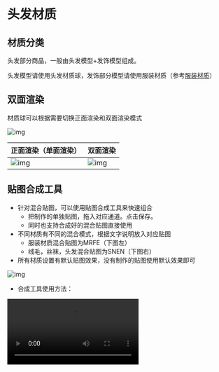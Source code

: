 # 头发材质

## 材质分类

头发部分商品，一般由头发模型+发饰模型组成。

头发模型请使用头发材质球，发饰部分模型请使用服装材质（参考[服装材质](./5_3_0_Clothing-material)）

## 双面渲染

材质球可以根据需要切换正面渲染和双面渲染模式

![img](https://arkimg.ark.online/1748252547499-1.png)

| 正面渲染（单面渲染）                                  | 双面渲染                                              |
| ----------------------------------------------------- | ----------------------------------------------------- |
| ![img](https://arkimg.ark.online/1748252553615-4.png) | ![img](https://arkimg.ark.online/1748252559595-7.png) |

## 贴图合成工具

- 针对混合贴图，可以使用贴图合成工具来快速组合
  - 把制作的单独贴图，拖入对应通道。点击保存。
  - 同时也支持合成好的混合贴图直接使用
- 不同材质有不同的混合模式，根据文字说明放入对应贴图
  - 服装材质混合贴图为MRFE（下图左）
  - 绒毛，丝袜，头发混合贴图为SNEN（下图右）
- 所有材质设置有默认贴图效果，没有制作的贴图使用默认效果即可

![img](https://arkimg.ark.online/1748252566380-10.png)

- 合成工具使用方法：

<video controls src="https://arkimg.ark.online/%E8%B4%B4%E5%9B%BE%E5%90%88%E6%88%90%E5%B7%A5%E5%85%B7%E4%BD%BF%E7%94%A8%E6%96%B9%E6%B3%95.mp4" />

- 支持PS等工具手动合成后直接使用

<video controls src="https://arkimg.ark.online/PS%E5%90%88%E6%88%90%E8%B4%B4%E5%9B%BE.mp4" />

## 基础头发材质

- 可以渐变换色

### 贴图：

- Color Map：贴图RGB通道绘制颜色信息，不支持半透效果
- 混合贴图：（推荐使用贴图合成工具）
  - Normal Map：DirectX法线贴图
    - RGB通道绘制法线信息
  - Specular Map：绘制高光区域
  - Emissive Map：绘制自发光区域

<video controls src="https://arkimg.ark.online/20250224172350_rec_.mp4" />

### UV

- 头发材质包含渐变功能，需要搭配符合规格的UV才能使用

### 渐变换色UV：

- UV需要按照头发生长方向，从上到下尽可能竖直平铺。使用HairCheckerMap检查渐变效果。

- [点击下载HairCheckerMap文件](https://arkimg.ark.online/HairCheckerMap.zip)

![img](https://arkimg.ark.online/1740391007804-1-1740391132204-10.png)

- **UV符合渐变规则时**，使用材质渐变效果如视频所示：

<video controls src="https://arkimg.ark.online/20250218163247_rec_.mp4" />



### 非渐变换色UV

- UV无特殊限制，不需要匹配生长方向与UV区域方向。
- 因无法正确使用渐变换色功能，请自行制作贴图。
- 材质参数：渐变位置设置为1，渐变硬度设置为0时仅能更换漫反射颜色。避免因为渐变换色造成的效果错误。

![img](https://arkimg.ark.online/1740391007804-2.png)

- **UV不符合渐变规则时**，使用材质渐变效果如视频所示：

  <video controls src="https://arkimg.ark.online/20250218163456_rec_.mp4" />



### 材质参数

- 除基础贴图外，材质还提供效果参数调整功能
- 材质**默认参数可满足大部分模型使用**，一般情况仅需制作贴图即可，**无需过多参数调整**。

![img](https://arkimg.ark.online/1748252579631-13.png)

- 基础属性：
  - 漫反射颜色：可以整体调整色彩倾向
  - 渐变颜色：可以调整渐变区域的颜色
  - 渐变位置：调整渐变的位置，值为1时，只有漫反射颜色生效
  - 渐变硬度：调整渐变的软硬，值越大渐变越软，直越小渐变越硬
  - 渐变方向：调整渐变的方向，值为1时以UV竖向渐变，值为0时，以UV横向渐变。
- 物理属性：
  - 高光强度：调整高光强度，根据混合贴图中高光贴图所绘制的区域。值越大高光效果越强
- 自发光：
  - 自发光强度：调整自发光强度，根据混合贴图中自发光贴图所绘制的区域，值越大，自发光效果越强
- 边缘光
  - 强度：调整边缘光的强弱。值越大，亮度越强
  - 宽度：调整边缘光宽度。值越大，边缘光越宽
  - 软硬：调整边缘光边缘软硬，值越小，边缘光过渡越硬，注意：值为0的时候表现会异常
  - 衰减强度：调整边缘光衰减范围，值越大，衰减越强

#### 材质参数效果

<video controls src="https://arkimg.ark.online/%E5%9F%BA%E7%A1%80%E5%A4%B4%E5%8F%91.mp4" />



## 写实头发材质

- 写实头发分为不透明材质和半透明材质，模拟发丝效果的材质
- 可以渐变换色

### 贴图：

- 材质默认贴图：提供基础Color Map，Normal Map贴图。
- [点击下载基础贴图文件](https://arkimg.ark.online/Basic%20Hair%20Texture.zip)
- 根据需要制作Color Map。
- Normal Map贴图暂不支持制作
- Color Map：
  - 贴图RGB通道绘制颜色信息
  - A通道绘制头发透贴（需要使用头发半透材质）
- 混合贴图：（推荐使用贴图合成工具）
  - Normal Map：DirectX法线贴图
    - RGB通道绘制法线信息
  - Specular Map：绘制高光区域
  - Emissive Map：绘制自发光区域

<video controls src="https://arkimg.ark.online/20250224173300_rec_.mp4" />



### UV

- 头发材质包含渐变功能，需要搭配UV使用

### 渐变换色UV：

- 需要保证每个UV1块按头发的生长方向、从上到下尽可能竖直平铺。使用HairCheckerMap检查渐变效果
- [点击下载HairCheckerMap文件](https://arkimg.ark.online/HairCheckerMap.zip)
- UV2匹配Normal Map效果即可，无特殊要求

![img](https://arkimg.ark.online/1740391585903-12.png)

**UV符合渐变规则时**，使用材质渐变效果如视频所示：

<video controls src="https://arkimg.ark.online/UV%E8%A7%84%E8%8C%833.mp4" />



### 非渐变换色UV

- 不需要匹配HairCheckerMap，可根据自身贴图Alpha摆放
- UV2匹配Normal Map效果即可，无特殊要求

![img](https://arkimg.ark.online/1740391585904-13.png)

- 材质参数：渐变位置设置为1，渐变硬度设置为0时仅能更换漫反射颜色，避免因为渐变换色造成的效果错误

- **UV不符合渐变规则时**，使用材质渐变效果如视频所示：

  <video controls src="https://arkimg.ark.online/%E5%A4%B4%E5%8F%91%E6%A8%A1%E5%9E%8B2.mp4" />



### 材质参数

- 除基础贴图外，材质还提供效果参数调整功能
- 材质**默认参数可满足大部分模型使用**，一般情况仅需制作贴图即可，**无需过多参数调整**。

![img](https://arkimg.ark.online/1748252595996-16.png)

- 基础属性：
  - 漫反射颜色：可以整体调整色彩倾向
  - 渐变颜色：可以调整渐变区域的颜色
  - 渐变位置：调整渐变的位置，值为1时，只有漫反射颜色生效
  - 渐变硬度：调整渐变的软硬，值越大渐变越软，直越小渐变越硬
  - 渐变方向：调整渐变的方向，值为1时以UV竖向渐变，值为0时，以UV横向渐变。
- 物理属性：
  - 高光平铺密度：丝状高光的密度，值越大，丝越密集。
  - 高光强度：调整高光强度，值越大高光效果越强
  - 高光宽度：调整高光宽度，值越大高光区域越宽
  - 高光位置：调整高光位置
- 自发光：
  - 自发光强度：调整自发光强度，根据混合贴图中自发光贴图所绘制的区域，值越大，自发光效果越强
- 边缘光
  - 强度：调整边缘光的强弱。值越大，亮度越强
  - 宽度：调整边缘光宽度。值越大，边缘光越宽
  - 软硬：调整边缘光边缘软硬，值越小，边缘光过渡越硬，注意：值为0的时候表现会异常
  - 衰减强度：调整边缘光衰减范围，值越大，衰减越强

#### 材质参数效果

<video controls src="https://arkimg.ark.online/%E5%86%99%E5%AE%9E%E5%A4%B4%E5%8F%91.mp4" />